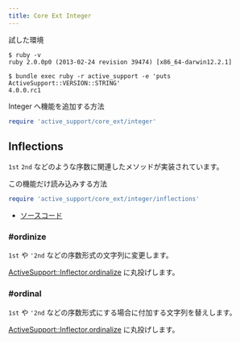 ```yaml
---
title: Core Ext Integer
---
```


試した環境

```
$ ruby -v
ruby 2.0.0p0 (2013-02-24 revision 39474) [x86_64-darwin12.2.1]
```

```
$ bundle exec ruby -r active_support -e 'puts ActiveSupport::VERSION::STRING'
4.0.0.rc1
```

Integer へ機能を追加する方法

```ruby
require 'active_support/core_ext/integer'
```

Inflections
--------------------------------------------------

`1st` `2nd` などのような序数に関連したメソッドが実装されています。

この機能だけ読み込みする方法

```ruby
require 'active_support/core_ext/integer/inflections'
```

* [ソースコード](https://github.com/rails/rails/blob/v4.0.0.rc1/activesupport/lib/active_support/core_ext/integer/inflections.rb)

### #ordinize

`1st` や `'2nd` などの序数形式の文字列に変更します。

[ActiveSupport::Inflector.ordinalize](/active_support/inflector#ordinalize) に丸投げします。

### #ordinal

`1st` や `'2nd` などの序数形式にする場合に付加する文字列を替えします。

[ActiveSupport::Inflector.ordinalize](/active_support/inflector#ordinalize) に丸投げします。
